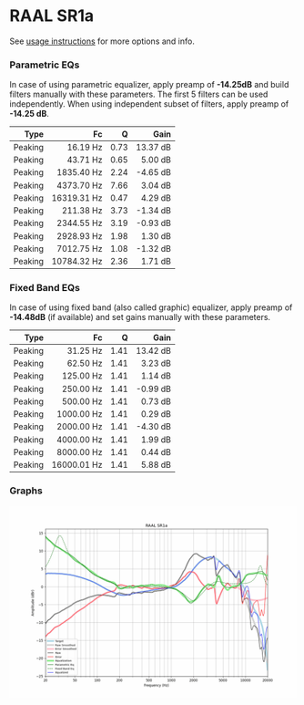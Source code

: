 # RAAL SR1a
See [usage instructions](https://github.com/jaakkopasanen/AutoEq#usage) for more options and info.

### Parametric EQs
In case of using parametric equalizer, apply preamp of **-14.25dB** and build filters manually
with these parameters. The first 5 filters can be used independently.
When using independent subset of filters, apply preamp of **-14.25 dB**.

| Type    | Fc          |    Q | Gain     |
|--------:|------------:|-----:|---------:|
| Peaking | 16.19 Hz    | 0.73 | 13.37 dB |
| Peaking | 43.71 Hz    | 0.65 | 5.00 dB  |
| Peaking | 1835.40 Hz  | 2.24 | -4.65 dB |
| Peaking | 4373.70 Hz  | 7.66 | 3.04 dB  |
| Peaking | 16319.31 Hz | 0.47 | 4.29 dB  |
| Peaking | 211.38 Hz   | 3.73 | -1.34 dB |
| Peaking | 2344.55 Hz  | 3.19 | -0.93 dB |
| Peaking | 2928.93 Hz  | 1.98 | 1.30 dB  |
| Peaking | 7012.75 Hz  | 1.08 | -1.32 dB |
| Peaking | 10784.32 Hz | 2.36 | 1.71 dB  |

### Fixed Band EQs
In case of using fixed band (also called graphic) equalizer, apply preamp of **-14.48dB**
(if available) and set gains manually with these parameters.

| Type    | Fc          |    Q | Gain     |
|--------:|------------:|-----:|---------:|
| Peaking | 31.25 Hz    | 1.41 | 13.42 dB |
| Peaking | 62.50 Hz    | 1.41 | 3.23 dB  |
| Peaking | 125.00 Hz   | 1.41 | 1.14 dB  |
| Peaking | 250.00 Hz   | 1.41 | -0.99 dB |
| Peaking | 500.00 Hz   | 1.41 | 0.73 dB  |
| Peaking | 1000.00 Hz  | 1.41 | 0.29 dB  |
| Peaking | 2000.00 Hz  | 1.41 | -4.30 dB |
| Peaking | 4000.00 Hz  | 1.41 | 1.99 dB  |
| Peaking | 8000.00 Hz  | 1.41 | 0.44 dB  |
| Peaking | 16000.01 Hz | 1.41 | 5.88 dB  |

### Graphs
![](./RAAL%20SR1a.png)